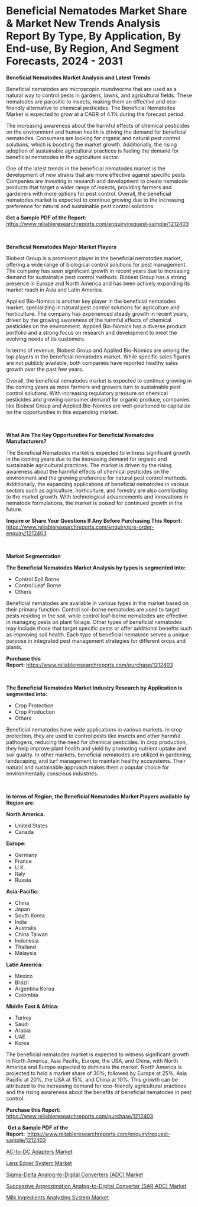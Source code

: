 <p><h1>Beneficial Nematodes Market Share & Market New Trends Analysis Report By Type, By Application, By End-use, By Region, And Segment Forecasts, 2024 - 2031</h1></p><p><strong>Beneficial Nematodes Market Analysis and Latest Trends</strong></p>
<p><p>Beneficial nematodes are microscopic roundworms that are used as a natural way to control pests in gardens, lawns, and agricultural fields. These nematodes are parasitic to insects, making them an effective and eco-friendly alternative to chemical pesticides. The Beneficial Nematodes Market is expected to grow at a CAGR of 4.1% during the forecast period.</p><p>The increasing awareness about the harmful effects of chemical pesticides on the environment and human health is driving the demand for beneficial nematodes. Consumers are looking for organic and natural pest control solutions, which is boosting the market growth. Additionally, the rising adoption of sustainable agricultural practices is fueling the demand for beneficial nematodes in the agriculture sector.</p><p>One of the latest trends in the beneficial nematodes market is the development of new strains that are more effective against specific pests. Companies are investing in research and development to create nematode products that target a wider range of insects, providing farmers and gardeners with more options for pest control. Overall, the beneficial nematodes market is expected to continue growing due to the increasing preference for natural and sustainable pest control solutions.</p></p>
<p><strong>Get a Sample PDF of the Report:&nbsp;</strong> <a href="https://www.reliableresearchreports.com/enquiry/request-sample/1212403">https://www.reliableresearchreports.com/enquiry/request-sample/1212403</a></p>
<p>&nbsp;</p>
<p><strong>Beneficial Nematodes Major Market Players</strong></p>
<p><p>Biobest Group is a prominent player in the beneficial nematodes market, offering a wide range of biological control solutions for pest management. The company has seen significant growth in recent years due to increasing demand for sustainable pest control methods. Biobest Group has a strong presence in Europe and North America and has been actively expanding its market reach in Asia and Latin America.</p><p>Applied Bio-Nomics is another key player in the beneficial nematodes market, specializing in natural pest control solutions for agriculture and horticulture. The company has experienced steady growth in recent years, driven by the growing awareness of the harmful effects of chemical pesticides on the environment. Applied Bio-Nomics has a diverse product portfolio and a strong focus on research and development to meet the evolving needs of its customers.</p><p>In terms of revenue, Biobest Group and Applied Bio-Nomics are among the top players in the beneficial nematodes market. While specific sales figures are not publicly available, both companies have reported healthy sales growth over the past few years.</p><p>Overall, the beneficial nematodes market is expected to continue growing in the coming years as more farmers and growers turn to sustainable pest control solutions. With increasing regulatory pressure on chemical pesticides and growing consumer demand for organic produce, companies like Biobest Group and Applied Bio-Nomics are well-positioned to capitalize on the opportunities in this expanding market.</p></p>
<p>&nbsp;</p>
<p><strong>What Are The Key Opportunities For Beneficial Nematodes Manufacturers?</strong></p>
<p><p>The Beneficial Nematodes market is expected to witness significant growth in the coming years due to the increasing demand for organic and sustainable agricultural practices. The market is driven by the rising awareness about the harmful effects of chemical pesticides on the environment and the growing preference for natural pest control methods. Additionally, the expanding applications of beneficial nematodes in various sectors such as agriculture, horticulture, and forestry are also contributing to the market growth. With technological advancements and innovations in nematode formulations, the market is poised for continued growth in the future.</p></p>
<p><strong>Inquire or Share Your Questions If Any Before Purchasing This Report:</strong> <a href="https://www.reliableresearchreports.com/enquiry/pre-order-enquiry/1212403">https://www.reliableresearchreports.com/enquiry/pre-order-enquiry/1212403</a></p>
<p>&nbsp;</p>
<p><strong>Market Segmentation</strong></p>
<p><strong>The Beneficial Nematodes Market Analysis by types is segmented into:</strong></p>
<p><ul><li>Control Soil Borne</li><li>Control Leaf Borne</li><li>Others</li></ul></p>
<p><p>Beneficial nematodes are available in various types in the market based on their primary function. Control soil-borne nematodes are used to target pests residing in the soil, while control leaf-borne nematodes are effective in managing pests on plant foliage. Other types of beneficial nematodes may include those that target specific pests or offer additional benefits such as improving soil health. Each type of beneficial nematode serves a unique purpose in integrated pest management strategies for different crops and plants.</p></p>
<p><strong>Purchase this Report:&nbsp;</strong><a href="https://www.reliableresearchreports.com/purchase/1212403">https://www.reliableresearchreports.com/purchase/1212403</a></p>
<p>&nbsp;</p>
<p><strong>The Beneficial Nematodes Market Industry Research by Application is segmented into:</strong></p>
<p><ul><li>Crop Protection</li><li>Crop Production</li><li>Others</li></ul></p>
<p><p>Beneficial nematodes have wide applications in various markets. In crop protection, they are used to control pests like insects and other harmful pathogens, reducing the need for chemical pesticides. In crop production, they help improve plant health and yield by promoting nutrient uptake and soil quality. In other markets, beneficial nematodes are utilized in gardening, landscaping, and turf management to maintain healthy ecosystems. Their natural and sustainable approach makes them a popular choice for environmentally conscious industries.</p></p>
<p>&nbsp;</p>
<p><strong>In terms of Region, the Beneficial Nematodes Market Players available by Region are:</strong></p>
<p>
    <p> <strong> North America: </strong>
        <ul>
            <li>United States</li>
            <li>Canada</li>
        </ul>
        </p> 
    <p> <strong> Europe: </strong>
        <ul>
            <li>Germany</li>
            <li>France</li>
            <li>U.K.</li>
            <li>Italy</li>
            <li>Russia</li>
        </ul>
        </p> 
    <p> <strong> Asia-Pacific: </strong>
        <ul>
            <li>China</li>
            <li>Japan</li>
            <li>South Korea</li>
            <li>India</li>
            <li>Australia</li>
            <li>China Taiwan</li>
            <li>Indonesia</li>
            <li>Thailand</li>
            <li>Malaysia</li>
        </ul>
        </p> 
    <p> <strong> Latin America: </strong>
        <ul>
            <li>Mexico</li>
            <li>Brazil</li>
            <li>Argentina Korea</li>
            <li>Colombia</li>
        </ul>
        </p> 
    <p> <strong> Middle East & Africa: </strong>
        <ul>
            <li>Turkey</li>
            <li>Saudi</li>
            <li>Arabia</li>
            <li>UAE</li>
            <li>Korea</li>
        </ul>
    </p>
    </p>
<p><p>The beneficial nematodes market is expected to witness significant growth in North America, Asia Pacific, Europe, the USA, and China, with North America and Europe expected to dominate the market. North America is projected to hold a market share of 30%, followed by Europe at 25%, Asia Pacific at 20%, the USA at 15%, and China at 10%. This growth can be attributed to the increasing demand for eco-friendly agricultural practices and the rising awareness about the benefits of beneficial nematodes in pest control.</p></p>
<p><strong>Purchase this Report: </strong><a href="https://www.reliableresearchreports.com/purchase/1212403">https://www.reliableresearchreports.com/purchase/1212403</a></p>
<p>&nbsp;<strong>Get a Sample PDF of the Report:&nbsp;&nbsp;</strong><a href="https://www.reliableresearchreports.com/enquiry/request-sample/1212403">https://www.reliableresearchreports.com/enquiry/request-sample/1212403</a></p>
<p><strong></strong></p>
<p><p><a href="https://github.com/mauripalmi/Market-Research-Report-List-2/blob/main/ac-to-dc-adapters-market.md">AC-to-DC Adapters Market</a></p><p><a href="https://github.com/nicoletavirag/Market-Research-Report-List-2/blob/main/lens-edger-system-market.md">Lens Edger System Market</a></p><p><a href="https://issuu.com/reportprime-2/docs/sigma-delta-analog-to-digital-converters-adc-marke">Sigma-Delta Analog-to-Digital Converters (ADC) Market</a></p><p><a href="https://issuu.com/reportprime-2/docs/successive-approximation-analog-to-digital-convert">Successive Approximation Analog-to-Digital Converter (SAR ADC) Market</a></p><p><a href="https://github.com/gulaimolin/Market-Research-Report-List-3/blob/main/milk-ingredients-analyzing-system-market.md">Milk Ingredients Analyzing System Market</a></p></p>